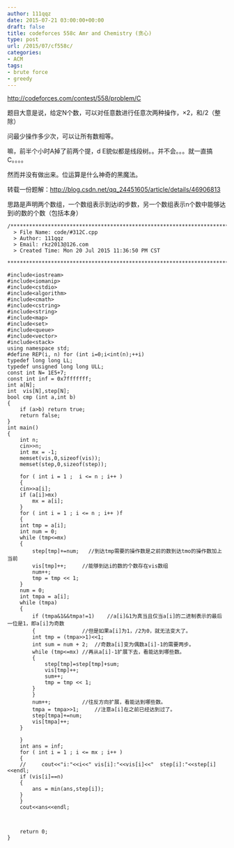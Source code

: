 ```yaml
---
author: 111qqz
date: 2015-07-21 03:00:00+00:00
draft: false
title: codeforces 558c Amr and Chemistry (贪心)
type: post
url: /2015/07/cf558c/
categories:
- ACM
tags:
- brute force
- greedy
---
```


http://codeforces.com/contest/558/problem/C

题目大意是说，给定N个数，可以对任意数进行任意次两种操作，×2，和/2（整除）

问最少操作多少次，可以让所有数相等。

嘛，前半个小时A掉了前两个提，d E貌似都是线段树。。并不会。。。就一直搞C。。。。

然而并没有做出来。位运算是什么神奇的黑魔法。

转载一份题解：http://blog.csdn.net/qq_24451605/article/details/46906813

思路是声明两个数组，一个数组表示到达i的步数，另一个数组表示n个数中能够达到i的数的个数（包括本身）

    
    /*************************************************************************
      > File Name: code/#312C.cpp
      > Author: 111qqz
      > Email: rkz2013@126.com
      > Created Time: Mon 20 Jul 2015 11:36:50 PM CST
     ************************************************************************/
    
    #include<iostream>
    #include<iomanip>
    #include<cstdio>
    #include<algorithm>
    #include<cmath>
    #include<cstring>
    #include<string>
    #include<map>
    #include<set>
    #include<queue>
    #include<vector>
    #include<stack>
    using namespace std;
    #define REP(i, n) for (int i=0;i<int(n);++i)
    typedef long long LL;
    typedef unsigned long long ULL;
    const int N= 1E5+7;
    const int inf = 0x7fffffff;
    int a[N];
    int  vis[N],step[N];
    bool cmp (int a,int b)
    {
        if (a>b) return true;
        return false;
    }
    int main()
    {
        int n;
        cin>>n;
        int mx = -1;
        memset(vis,0,sizeof(vis));
        memset(step,0,sizeof(step));
    
        for ( int i = 1 ;  i <= n ; i++ )
        {
    	cin>>a[i];
    	if (a[i]>mx)
    	    mx = a[i];
        }
        for ( int i = 1 ; i <= n ; i++ )f
        {
    	int tmp = a[i];
    	int num = 0;
    	while (tmp<=mx)
    	{
    	    step[tmp]+=num;   //到达tmp需要的操作数是之前的数到达tmo的操作数加上当前
    	    vis[tmp]++;     //能够到达i的数的个数存在vis数组
    	    num++;
    	    tmp = tmp << 1;
    	}
    	num = 0;
    	int tmpa = a[i];
    	while (tmpa)
    	{
    	    if (tmpa&1&&tmpa!=1)    //a[i]&1为真当且仅当a[i]的二进制表示的最后一位是1，即a[i]为奇数
    	    {               //但是如果a[i]为1，/2为0，就无法变大了。
    		int tmp = (tmpa>>1)<<1;
    		int sum = num + 2;  //奇数a[i]变为偶数a[i]-1的需要两步。
    		while (tmp<=mx) //再从a[i]-1扩展下去，看能达到哪些数。
    		{
    		    step[tmp]=step[tmp]+sum;
    		    vis[tmp]++;
    		    sum++;
    		    tmp = tmp << 1;
    		}
    	    }
    	    num++;          //往反方向扩展，看能达到哪些数。
    	    tmpa = tmpa>>1;     //注意a[i]在之前已经达到过了。
    	    step[tmpa]+=num;
    	    vis[tmpa]++;
    	}
    
        }
        int ans = inf;
        for ( int i = 1 ; i <= mx ; i++ )
        {
    	//     cout<<"i:"<<i<<" vis[i]:"<<vis[i]<<"  step[i]:"<<step[i]<<endl;
    	if (vis[i]==n)
    	{
    	    ans = min(ans,step[i]);
    	}
        }
        cout<<ans<<endl;
    
    
    
        return 0;
    }
    
